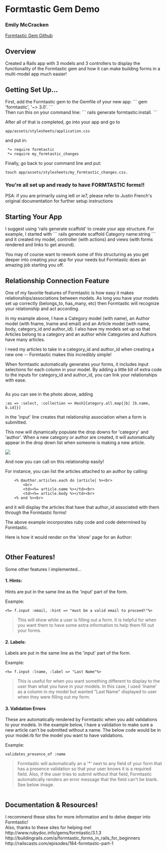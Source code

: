 <h1> Formtastic Gem Demo </h1>
<h3> Emily McCracken </h3>
<a href="https://github.com/justinfrench/formtastic">Formtastic Gem Github</a>

<h2> Overview </h2>
Created a Rails app with 3 models and 3 controllers to display the functionality of the Formtastic gem and how it can make building forms in a multi-model app much easier!

<h2> Getting Set Up... </h2>
First, add the Formtastic gem to the Gemfile of your new app: 
```
gem 'formtastic', '~> 3.0'. 
```
<br>
Then run this on your command line: 
```
rails generate formtastic:install.
```

After all of that is completed, go into your app and go to 
```
app/assets/stylesheets/application.css
```
and put in:
 ```
  *= require formtastic
  *= require my_formtastic_changes
  ```

Finally, go back to your command line and put: 
```
touch app/assets/stylesheets/my_formtastic_changes.css.
```

<h3> You're all set up and ready to have FORMTASTIC forms!! </h3>

<p> PSA: if you are primarily using ie6 or ie7, please refer to Justin French's original documentation for further setup instructions </p>

<h2> Starting Your App </h2>
I suggest using 'rails generate scaffold' to create your app structure. For example, I started with 
```
rails generate scaffold Category name:string
```
and it created my model, controller (with actions) and views (with forms rendered and links to get around). 

You may of course want to rework some of this structuring as you get deeper into creating your app for your needs but Formtastic does an amazing job starting you off. 

<h2> Relationship Connection Feature </h2>
One of my favorite features of Formtastic is how easy it makes relationships/associations between models. As long you have your models set up correctly (belongs_to, has_many, etc) then Formtastic will recognize your relationship and act according. 

In my example above, I have a Category model (with name), an Author model (with fname, lname and email) and an Article model (with name, body, category_id and author_id). I also have my models set up so that Articles belong to a category and an author while Categories and Authors have many articles. 

I need my articles to take in a category_id and author_id when creating a new one -- Formtastic makes this incredibly simple! 

When formtastic automatically generates your forms, it includes input selections for each column in your model. By adding a little bit of extra code to the inputs for category_id and author_id, you can link your relationships with ease. 

<img src="app/assets/images/form_example.png" alt="">

As you can see in the photo above, adding 
```
:as => :select, :collection => Hash[Category.all.map{|b| [b.name, b.id]}]
```
in the 'input' line creates that relationship association when a form is submitted. 

This now will dynamically populate the drop downs for 'category' and 'author'. When a new category or author are created, it will automatically appear in the drop down list when someone is making a new article. 

<img src="app/assets/images/article_example.png">
<br>
<img src="app/assets/images/new_article.png" alt="">

And now you can call on this relationship easily! 

For instance, you can list the articles attached to an author by calling:
```
    <% @author.articles.each do |article| %><br>
      	<br>
        <td><%= article.name %></td><br>
        <td><%= article.body %></td><br>
    <% end %><br>
```

and it will display the articles that have that author_id associated with them through the Formtastic forms! 

The above example incorporates ruby code and code determined by Formtastic. 

Here is how it would render on the 'show' page for an Author: 

<img src="app/assets/images/author_show.png" alt="">

<h2> Other Features! </h2>

Some other features I implemented... 

<h4> 1. Hints: </h4>
Hints are put in the same line as the 'input' part of the form.

Example: 
```
<%= f.input :email, :hint => "must be a valid email to proceed!"%>
```

>This will show while a user is filling out a form. It is helpful for when you want them to have some extra information to help them fill out your forms. 

<h4> 2. Labels: </h4>
Labels are put in the same line as the 'input' part of the form.

Example: 
```
<%= f.input :lname, :label => "Last Name"%>
```

>This is useful for when you want something different to display to the user than what you have in your models. In this case, I used 'lname' as a column in my model but wanted "Last Name" displayed to user when they were filling out my form. 

<h4> 3. Validation Errors </h4>
These are automatically rendered by Formtastic when you add validations to your models. In the example below, I have a validation to make sure a new article can't be submitted without a name. The below code would be in your model.rb for the model you want to have validations.

Example: 
```
validates_presence_of :name
```

>Formtastic will automatically an a '*' next to any field of your form that has a presence validation so that your user knows it is a required field. Also, if the user tries to submit without that field, Formtastic automatically renders an error message that the field can't be blank. See below image. 

<img src="app/assets/images/error_message.png" alt="">

<h2> Documentation & Resources! </h2>
I recommend these sites for more information and to delve deeper into Formtastic!
<br>
Also, thanks to these sites for helping me!
<br>
http://www.rubydoc.info/gems/formtastic/3.1.3
<br>
http://buildingrails.com/a/formtastic_forms_in_rails_for_beginners
<br>
http://railscasts.com/episodes/184-formtastic-part-1




